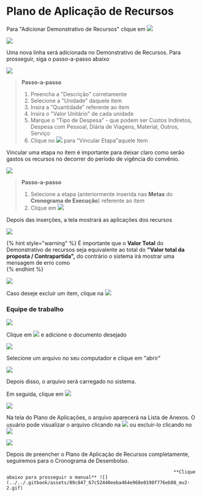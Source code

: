# Plano de Aplicação de Recursos

Para "Adicionar Demonstrativo de Recursos" clique em ![](../../.gitbook/assets/image%20%2860%29.png) 

![](../../.gitbook/assets/image%20%2868%29.png)

Uma nova linha será adicionada no Demonstrativo de Recursos. Para prosseguir, siga o passo-a-passo abaixo

![](../../.gitbook/assets/image%20%2819%29.png)

> **Passo-a-passo**
>
> 1. Preencha a "Descrição" corretamente
> 2. Selecione a "Unidade" daquele item
> 3. Insira a "Quantidade" referente ao item
> 4. Insira o "Valor Unitário" de cada unidade
> 5. Marque o "Tipo de Despesa" - que podem ser Custos Indiretos, Despesa com Pessoal, Diária de Viagens, Material, Outros, Serviço
> 6. Clique no ![](../../.gitbook/assets/image%20%2829%29.png) para "Vincular Etapa"aquele Item

Vincular uma etapa no item é importante para deixar claro como serão gastos os recursos no decorrer do período de vigência do convênio.

![](../../.gitbook/assets/image%20%2858%29.png)

> **Passo-a-passo**
>
> 1. Selecione a etapa \(anteriormente inserida nas **Metas** do **Cronograma de Execução**\) referente ao item
> 2. Clique em ![](../../.gitbook/assets/image%20%2820%29.png)

Depois das inserções, a tela mostrará as aplicações dos recursos

![](../../.gitbook/assets/image%20%2831%29.png)

{% hint style="warning" %}
É importante que o **Valor Total** do Demonstrativo de recursos seja equivalente ao total do **"Valor total da proposta / Contrapartida",** do contrário o sistema irá mostrar uma mensagem de erro como   
{% endhint %}

![](../../.gitbook/assets/image%20%2855%29.png)

Caso deseje excluir um item, clique na ![](../../.gitbook/assets/image%20%2875%29.png) 

### Equipe de trabalho

![](../../.gitbook/assets/image%20%2824%29.png)

Clique em ![](../../.gitbook/assets/image%20%2850%29.png) e adicione o documento desejado

![](../../.gitbook/assets/image%20%2861%29.png)

Selecione um arquivo no seu computador e clique em "abrir"

![](../../.gitbook/assets/image%20%2813%29.png)

Depois disso, o arquivo será carregado no sistema.

Em seguida, clique em ![](../../.gitbook/assets/icone_salvar.jpg) 

![](../../.gitbook/assets/image%20%2827%29.png)

Na tela do Plano de Aplicações, o arquivo aparecerá na Lista de Anexos. O usuário pode visualizar o arquivo clicando na ![](../../.gitbook/assets/image%20%2843%29.png) ou excluir-lo clicando no ![](../../.gitbook/assets/image%20%2885%29.png) 

![](../../.gitbook/assets/image%20%2863%29.png)

Depois de preencher o Plano de Aplicação de Recursos completamente, seguiremos para o Cronograma de Desembolso. 

                                                                 **Clique abaixo para prosseguir o manual** ![](../../.gitbook/assets/09c847_67c52440eeba464e968e0198f776eb08_mv2-2.gif) 

